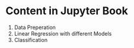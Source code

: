 Content in Jupyter Book
=======================

1. Data Preperation
2. Linear Regression with different Models
3. Classification
